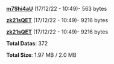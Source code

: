 [**m7Shi4aU**](/data/m7Shi4aU.txt) (17/12/22 - 10:49)- 563 bytes

[**zk21sQET**](/data/zk21sQET.txt) (17/12/22 - 10:49)- 9216 bytes

[**zk21sQET**](/data/zk21sQET.txt) (17/12/22 - 10:49)- 9216 bytes

**Total Datas**: 372

**Total Size**: 1.97 MB / 2.0 MB